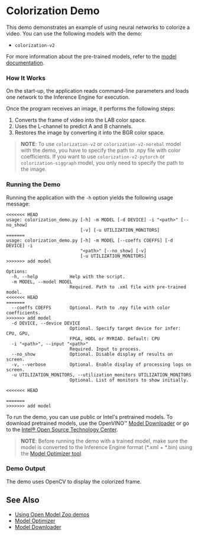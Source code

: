 # Colorization Demo

This demo demonstrates an example of using neural networks to colorize a video.
You can use the following models with the demo:

* `colorization-v2`

For more information about the pre-trained models, refer to the [model documentation](../../../models/public/index.md).

### How It Works

On the start-up, the application reads command-line parameters and loads one network to the Inference Engine for execution.

Once the program receives an image, it performs the following steps:

1. Converts the frame of video into the LAB color space.
2. Uses the L-channel to predict A and B channels.
3. Restores the image by converting it into the BGR color space.

> **NOTE**: To use `colorization-v2` or `colorization-v2-norebal` model with the demo, you have to specify the path to .npy file with color coefficients. If you want to use `colorization-v2-pytorch` or `colorization-siggraph` model, you only need to specify the path to the image.

### Running the Demo

Running the application with the `-h` option yields the following usage message:

```
<<<<<<< HEAD
usage: colorization_demo.py [-h] -m MODEL [-d DEVICE] -i "<path>" [--no_show]
                            [-v] [-u UTILIZATION_MONITORS]
=======
usage: colorization_demo.py [-h] -m MODEL [--coeffs COEFFS] [-d DEVICE] -i
                            "<path>" [--no_show] [-v]
                            [-u UTILIZATION_MONITORS]
>>>>>>> add model

Options:
  -h, --help            Help with the script.
  -m MODEL, --model MODEL
                        Required. Path to .xml file with pre-trained model.
<<<<<<< HEAD
=======
  --coeffs COEFFS       Optional. Path to .npy file with color coefficients.
>>>>>>> add model
  -d DEVICE, --device DEVICE
                        Optional. Specify target device for infer: CPU, GPU,
                        FPGA, HDDL or MYRIAD. Default: CPU
  -i "<path>", --input "<path>"
                        Required. Input to process.
  --no_show             Optional. Disable display of results on screen.
  -v, --verbose         Optional. Enable display of processing logs on screen.
  -u UTILIZATION_MONITORS, --utilization_monitors UTILIZATION_MONITORS
                        Optional. List of monitors to show initially.

<<<<<<< HEAD

=======
>>>>>>> add model
```

To run the demo, you can use public or Intel's pretrained models. To download pretrained models, use the OpenVINO&trade; [Model Downloader](../../../tools/downloader/README.md) or go to the [Intel&reg; Open Source Technology Center](https://download.01.org/opencv/).

> **NOTE**: Before running the demo with a trained model, make sure the model is converted to the Inference Engine format (\*.xml + \*.bin) using the [Model Optimizer tool](https://docs.openvinotoolkit.org/latest/_docs_MO_DG_Deep_Learning_Model_Optimizer_DevGuide.html).

### Demo Output

The demo uses OpenCV to display the colorized frame.

## See Also

* [Using Open Model Zoo demos](../../README.md)
* [Model Optimizer](https://docs.openvinotoolkit.org/latest/_docs_MO_DG_Deep_Learning_Model_Optimizer_DevGuide.html)
* [Model Downloader](../../../tools/downloader/README.md)
